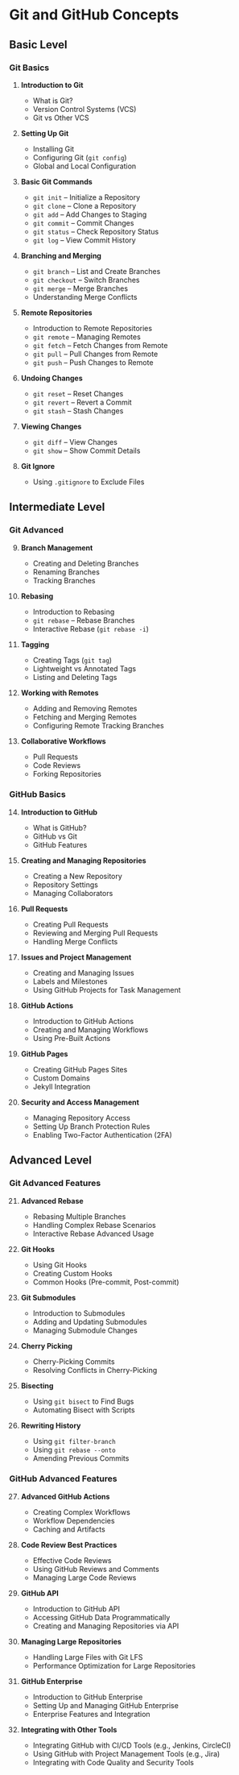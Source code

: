 # Git and GitHub Concepts

## Basic Level

### Git Basics
1. **Introduction to Git**
   - What is Git?
   - Version Control Systems (VCS)
   - Git vs Other VCS

2. **Setting Up Git**
   - Installing Git
   - Configuring Git (`git config`)
   - Global and Local Configuration

3. **Basic Git Commands**
   - `git init` – Initialize a Repository
   - `git clone` – Clone a Repository
   - `git add` – Add Changes to Staging
   - `git commit` – Commit Changes
   - `git status` – Check Repository Status
   - `git log` – View Commit History

4. **Branching and Merging**
   - `git branch` – List and Create Branches
   - `git checkout` – Switch Branches
   - `git merge` – Merge Branches
   - Understanding Merge Conflicts

5. **Remote Repositories**
   - Introduction to Remote Repositories
   - `git remote` – Managing Remotes
   - `git fetch` – Fetch Changes from Remote
   - `git pull` – Pull Changes from Remote
   - `git push` – Push Changes to Remote

6. **Undoing Changes**
   - `git reset` – Reset Changes
   - `git revert` – Revert a Commit
   - `git stash` – Stash Changes

7. **Viewing Changes**
   - `git diff` – View Changes
   - `git show` – Show Commit Details

8. **Git Ignore**
   - Using `.gitignore` to Exclude Files

## Intermediate Level

### Git Advanced
9. **Branch Management**
   - Creating and Deleting Branches
   - Renaming Branches
   - Tracking Branches

10. **Rebasing**
    - Introduction to Rebasing
    - `git rebase` – Rebase Branches
    - Interactive Rebase (`git rebase -i`)

11. **Tagging**
    - Creating Tags (`git tag`)
    - Lightweight vs Annotated Tags
    - Listing and Deleting Tags

12. **Working with Remotes**
    - Adding and Removing Remotes
    - Fetching and Merging Remotes
    - Configuring Remote Tracking Branches

13. **Collaborative Workflows**
    - Pull Requests
    - Code Reviews
    - Forking Repositories

### GitHub Basics
14. **Introduction to GitHub**
    - What is GitHub?
    - GitHub vs Git
    - GitHub Features

15. **Creating and Managing Repositories**
    - Creating a New Repository
    - Repository Settings
    - Managing Collaborators

16. **Pull Requests**
    - Creating Pull Requests
    - Reviewing and Merging Pull Requests
    - Handling Merge Conflicts

17. **Issues and Project Management**
    - Creating and Managing Issues
    - Labels and Milestones
    - Using GitHub Projects for Task Management

18. **GitHub Actions**
    - Introduction to GitHub Actions
    - Creating and Managing Workflows
    - Using Pre-Built Actions

19. **GitHub Pages**
    - Creating GitHub Pages Sites
    - Custom Domains
    - Jekyll Integration

20. **Security and Access Management**
    - Managing Repository Access
    - Setting Up Branch Protection Rules
    - Enabling Two-Factor Authentication (2FA)

## Advanced Level

### Git Advanced Features
21. **Advanced Rebase**
    - Rebasing Multiple Branches
    - Handling Complex Rebase Scenarios
    - Interactive Rebase Advanced Usage

22. **Git Hooks**
    - Using Git Hooks
    - Creating Custom Hooks
    - Common Hooks (Pre-commit, Post-commit)

23. **Git Submodules**
    - Introduction to Submodules
    - Adding and Updating Submodules
    - Managing Submodule Changes

24. **Cherry Picking**
    - Cherry-Picking Commits
    - Resolving Conflicts in Cherry-Picking

25. **Bisecting**
    - Using `git bisect` to Find Bugs
    - Automating Bisect with Scripts

26. **Rewriting History**
    - Using `git filter-branch`
    - Using `git rebase --onto`
    - Amending Previous Commits

### GitHub Advanced Features
27. **Advanced GitHub Actions**
    - Creating Complex Workflows
    - Workflow Dependencies
    - Caching and Artifacts

28. **Code Review Best Practices**
    - Effective Code Reviews
    - Using GitHub Reviews and Comments
    - Managing Large Code Reviews

29. **GitHub API**
    - Introduction to GitHub API
    - Accessing GitHub Data Programmatically
    - Creating and Managing Repositories via API

30. **Managing Large Repositories**
    - Handling Large Files with Git LFS
    - Performance Optimization for Large Repositories

31. **GitHub Enterprise**
    - Introduction to GitHub Enterprise
    - Setting Up and Managing GitHub Enterprise
    - Enterprise Features and Integration

32. **Integrating with Other Tools**
    - Integrating GitHub with CI/CD Tools (e.g., Jenkins, CircleCI)
    - Using GitHub with Project Management Tools (e.g., Jira)
    - Integrating with Code Quality and Security Tools
